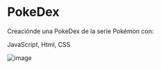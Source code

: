 # PokeDex
Creaciónde una PokeDex de la serie Pokémon con:

JavaScript, Html, CSS

![image](https://user-images.githubusercontent.com/70872192/171493993-52366f41-73bc-431c-8fb8-68cbd53b8746.png)

